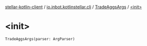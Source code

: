 [stellar-kotlin-client](../../index.md) / [io.inbot.kotlinstellar.cli](../index.md) / [TradeAggsArgs](index.md) / [&lt;init&gt;](./-init-.md)

# &lt;init&gt;

`TradeAggsArgs(parser: ArgParser)`